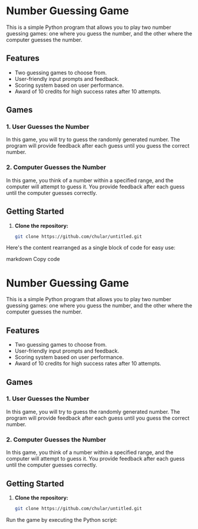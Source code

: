 # Number Guessing Game

This is a simple Python program that allows you to play two number guessing games: one where you guess the number, and the other where the computer guesses the number.

## Features

- Two guessing games to choose from.
- User-friendly input prompts and feedback.
- Scoring system based on user performance.
- Award of 10 credits for high success rates after 10 attempts.

## Games

### 1. User Guesses the Number

In this game, you will try to guess the randomly generated number. The program will provide feedback after each guess until you guess the correct number.

### 2. Computer Guesses the Number

In this game, you think of a number within a specified range, and the computer will attempt to guess it. You provide feedback after each guess until the computer guesses correctly.

## Getting Started

1. **Clone the repository:**

   ```bash
   git clone https://github.com/chular/untitled.git

Here's the content rearranged as a single block of code for easy use:

markdown
Copy code
# Number Guessing Game

This is a simple Python program that allows you to play two number guessing games: one where you guess the number, and the other where the computer guesses the number.

## Features

- Two guessing games to choose from.
- User-friendly input prompts and feedback.
- Scoring system based on user performance.
- Award of 10 credits for high success rates after 10 attempts.

## Games

### 1. User Guesses the Number

In this game, you will try to guess the randomly generated number. The program will provide feedback after each guess until you guess the correct number.

### 2. Computer Guesses the Number

In this game, you think of a number within a specified range, and the computer will attempt to guess it. You provide feedback after each guess until the computer guesses correctly.

## Getting Started

1. **Clone the repository:**

   ```bash
   git clone https://github.com/chular/untitled.git

Run the game by executing the Python script:

